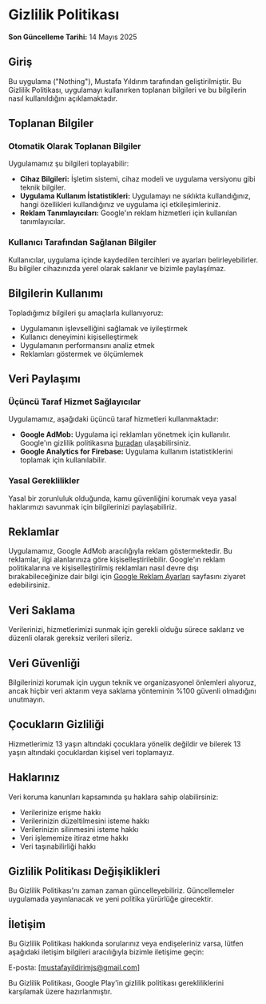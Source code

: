 # Gizlilik Politikası

**Son Güncelleme Tarihi:** 14 Mayıs 2025

## Giriş

Bu uygulama ("Nothing"), Mustafa Yıldırım tarafından geliştirilmiştir. Bu Gizlilik Politikası, uygulamayı kullanırken toplanan bilgileri ve bu bilgilerin nasıl kullanıldığını açıklamaktadır.

## Toplanan Bilgiler

### Otomatik Olarak Toplanan Bilgiler

Uygulamamız şu bilgileri toplayabilir:

- **Cihaz Bilgileri:** İşletim sistemi, cihaz modeli ve uygulama versiyonu gibi teknik bilgiler.
- **Uygulama Kullanım İstatistikleri:** Uygulamayı ne sıklıkta kullandığınız, hangi özellikleri kullandığınız ve uygulama içi etkileşimleriniz.
- **Reklam Tanımlayıcıları:** Google'ın reklam hizmetleri için kullanılan tanımlayıcılar.

### Kullanıcı Tarafından Sağlanan Bilgiler

Kullanıcılar, uygulama içinde kaydedilen tercihleri ve ayarları belirleyebilirler. Bu bilgiler cihazınızda yerel olarak saklanır ve bizimle paylaşılmaz.

## Bilgilerin Kullanımı

Topladığımız bilgileri şu amaçlarla kullanıyoruz:

- Uygulamanın işlevselliğini sağlamak ve iyileştirmek
- Kullanıcı deneyimini kişiselleştirmek
- Uygulamanın performansını analiz etmek
- Reklamları göstermek ve ölçümlemek

## Veri Paylaşımı

### Üçüncü Taraf Hizmet Sağlayıcılar

Uygulamamız, aşağıdaki üçüncü taraf hizmetleri kullanmaktadır:

- **Google AdMob:** Uygulama içi reklamları yönetmek için kullanılır. Google'ın gizlilik politikasına [buradan](https://policies.google.com/privacy) ulaşabilirsiniz.
- **Google Analytics for Firebase:** Uygulama kullanım istatistiklerini toplamak için kullanılabilir.

### Yasal Gereklilikler

Yasal bir zorunluluk olduğunda, kamu güvenliğini korumak veya yasal haklarımızı savunmak için bilgilerinizi paylaşabiliriz.

## Reklamlar

Uygulamamız, Google AdMob aracılığıyla reklam göstermektedir. Bu reklamlar, ilgi alanlarınıza göre kişiselleştirilebilir. Google'ın reklam politikalarına ve kişiselleştirilmiş reklamları nasıl devre dışı bırakabileceğinize dair bilgi için [Google Reklam Ayarları](https://adssettings.google.com/) sayfasını ziyaret edebilirsiniz.

## Veri Saklama

Verilerinizi, hizmetlerimizi sunmak için gerekli olduğu sürece saklarız ve düzenli olarak gereksiz verileri sileriz.

## Veri Güvenliği

Bilgilerinizi korumak için uygun teknik ve organizasyonel önlemleri alıyoruz, ancak hiçbir veri aktarım veya saklama yönteminin %100 güvenli olmadığını unutmayın.

## Çocukların Gizliliği

Hizmetlerimiz 13 yaşın altındaki çocuklara yönelik değildir ve bilerek 13 yaşın altındaki çocuklardan kişisel veri toplamayız.

## Haklarınız

Veri koruma kanunları kapsamında şu haklara sahip olabilirsiniz:

- Verilerinize erişme hakkı
- Verilerinizin düzeltilmesini isteme hakkı
- Verilerinizin silinmesini isteme hakkı
- Veri işlememize itiraz etme hakkı
- Veri taşınabilirliği hakkı

## Gizlilik Politikası Değişiklikleri

Bu Gizlilik Politikası'nı zaman zaman güncelleyebiliriz. Güncellemeler uygulamada yayınlanacak ve yeni politika yürürlüğe girecektir.

## İletişim

Bu Gizlilik Politikası hakkında sorularınız veya endişeleriniz varsa, lütfen aşağıdaki iletişim bilgileri aracılığıyla bizimle iletişime geçin:

E-posta: [mustafayildirimjs@gmail.com]


Bu Gizlilik Politikası, Google Play'in gizlilik politikası gerekliliklerini karşılamak üzere hazırlanmıştır. 

